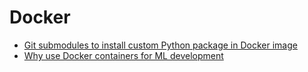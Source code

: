 # Docker

- [Git submodules to install custom Python package in Docker image](https://towardsdatascience.com/use-git-submodules-to-install-a-private-custom-python-package-in-a-docker-image-dd6b89b1ee7a)
- [Why use Docker containers for ML development](https://aws.amazon.com/it/blogs/opensource/why-use-docker-containers-for-machine-learning-development/)